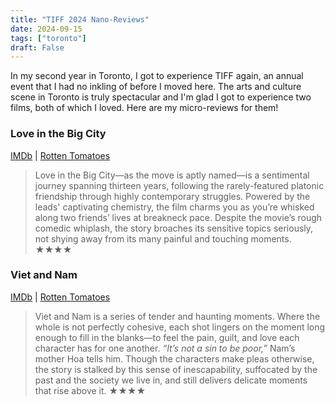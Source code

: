 ```yaml
---
title: "TIFF 2024 Nano-Reviews"
date: 2024-09-15
tags: ["toronto"]
draft: False
---
```


In my second year in Toronto, I got to experience TIFF again, an annual event that I had no inkling of before I moved here. The arts and culture scene in Toronto is truly spectacular and I'm glad I got to experience two films, both of which I loved. Here are my micro-reviews for them!

### Love in the Big City

[IMDb](https://www.imdb.com/title/tt33022813/) | [Rotten Tomatoes](https://www.rottentomatoes.com/m/love_in_the_big_city_2024)

> Love in the Big City—as the move is aptly named—is a sentimental journey spanning thirteen years, following the rarely-featured platonic friendship through highly contemporary struggles. Powered by the leads' captivating chemistry,  the film charms you as you’re whisked along two friends’ lives at breakneck pace. Despite the movie’s rough comedic whiplash, the story broaches its sensitive topics seriously, not shying away from its many painful and touching moments. ★★★★

### Viet and Nam

[IMDb](https://www.imdb.com/title/tt32086052/) | [Rotten Tomatoes](https://www.rottentomatoes.com/m/viet_and_nam)

> Viet and Nam is a series of tender and haunting moments. Where the whole is not perfectly cohesive, each shot lingers on the moment long enough to fill in the blanks—to feel the pain, guilt, and love each character has for one another. *“It’s not a sin to be poor,”* Nam’s mother Hoa tells him. Though the characters make pleas otherwise, the story is stalked by this sense of inescapability, suffocated by the past and the society we live in, and still delivers delicate moments that rise above it.  ★★★★

